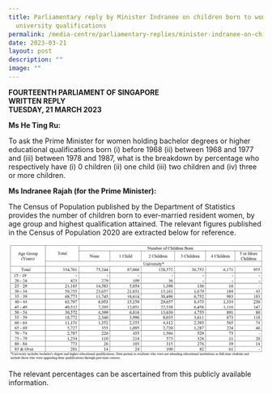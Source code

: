 ```yaml
---
title: Parliamentary reply by Minister Indranee on children born to women with
  university qualifications
permalink: /media-centre/parliamentary-replies/minister-indranee-on-children-born-to-women-with-uni-qual/
date: 2023-03-21
layout: post
description: ""
image: ""
---
```

**FOURTEENTH PARLIAMENT OF SINGAPORE**  
**WRITTEN REPLY**  
**TUESDAY, 21 MARCH 2023**

**Ms He Ting Ru:**

To ask the Prime Minister for women holding bachelor degrees or higher educational qualifications born (i) before 1968 (ii) between 1968 and 1977 and (iii) between 1978 and 1987, what is the breakdown by percentage who respectively have (i) 0 children (ii) one child (iii) two children and (iv) three or more children.

**Ms Indranee Rajah (for the Prime Minister):**

The Census of Population published by the Department of Statistics provides the number of children born to ever-married resident women, by age group and highest qualification attained. The relevant figures published in the Census of Population 2020 are extracted below for reference.

![](/images/parliamentary%20files/parl-reply-by-min-indranee-on-children-born-to-women-with-uni-qual.jpg)

The relevant percentages can be ascertained from this publicly available information.